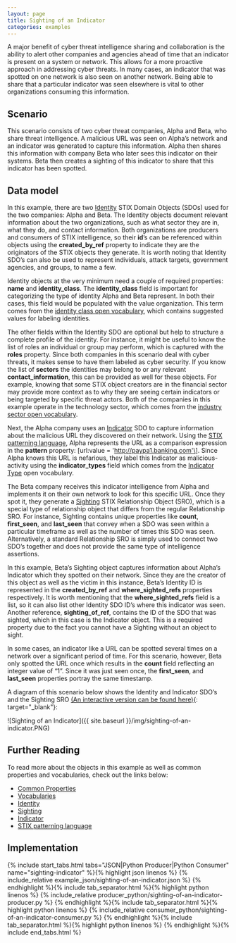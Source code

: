 ```yaml
---
layout: page
title: Sighting of an Indicator
categories: examples
---
```


A major benefit of cyber threat intelligence sharing and collaboration is the ability to alert other companies and agencies ahead of time that an indicator is present on a system or network. This allows for a more proactive approach in addressing cyber threats. In many cases, an indicator that was spotted on one network is also seen on another network. Being able to share that a particular indicator was seen elsewhere is vital to other organizations consuming this information.

**Scenario**
------------

This scenario consists of two cyber threat companies, Alpha and Beta, who share threat intelligence. A malicious URL was seen on Alpha’s network and an indicator was generated to capture this information. Alpha then shares this information with company Beta who later sees this indicator on their systems. Beta then creates a sighting of this indicator to share that this indicator has been spotted.

**Data model**
--------------

In this example, there are two [Identity](https://docs.oasis-open.org/cti/stix/v2.1/cs01/stix-v2.1-cs01.html#_wh296fiwpklp) STIX Domain Objects (SDOs) used for the two companies: Alpha and Beta. The Identity objects document relevant information about the two organizations, such as what sector they are in, what they do, and contact information. Both organizations are producers and consumers of STIX intelligence, so their <span class="sdo">**id**</span>’s can be referenced within objects using the <span class="sdo">**created\_by\_ref**</span> property to indicate they are the originators of the STIX objects they generate. It is worth noting that Identity SDO’s can also be used to represent individuals, attack targets, government agencies, and groups, to name a few.

Identity objects at the very minimum need a couple of required properties: <span class="sdo">**name**</span> and <span class="sdo">**identity\_class**</span>. The <span class="sdo">**identity\_class**</span> field is important for categorizing the type of identity Alpha and Beta represent. In both their cases, this field would be populated with the value <span class="values">organization</span>. This term comes from the [identity class open vocabulary](https://docs.oasis-open.org/cti/stix/v2.1/cs01/stix-v2.1-cs01.html#_be1dktvcmyu), which contains suggested values for labeling identities.

The other fields within the Identity SDO are optional but help to structure a complete profile of the identity. For instance, it might be useful to know the list of roles an individual or group may perform, which is captured with the <span class="sdo">**roles**</span> property. Since both companies in this scenario deal with cyber threats, it makes sense to have them labeled as <span class="values">cyber security</span>. If you know the list of <span class="sdo">**sectors**</span> the identities may belong to or any relevant <span class="sdo">**contact\_information**</span>, this can be provided as well for these objects. For example, knowing that some STIX object creators are in the financial sector may provide more context as to why they are seeing certain indicators or being targeted by specific threat actors. Both of the companies in this example operate in the <span class="values">technology</span> sector, which comes from the [industry sector open vocabulary](https://docs.oasis-open.org/cti/stix/v2.1/cs01/stix-v2.1-cs01.html#_oogrswk3onck).

Next, the Alpha company uses an [Indicator](https://docs.oasis-open.org/cti/stix/v2.1/cs01/stix-v2.1-cs01.html#_muftrcpnf89v) SDO to capture information about the malicious URL they discovered on their network. Using the [STIX patterning language](https://docs.oasis-open.org/cti/stix/v2.1/cs01/stix-v2.1-cs01.html#_e8slinrhxcc9), Alpha represents the URL as a comparison expression in the <span class="sdo">**pattern**</span> property: <span class="values">\[url:value = 'http://paypa1.banking.com'\]</span>. Since Alpha knows this URL is nefarious, they label this Indicator as <span class="values">malicious-activity</span> using the <span class="sdo">**indicator_types**</span> field which comes from the [Indicator Type](https://docs.oasis-open.org/cti/stix/v2.1/cs01/stix-v2.1-cs01.html#_cvhfwe3t9vuo) open vocabulary.

The Beta company receives this indicator intelligence from Alpha and implements it on their own network to look for this specific URL. Once they spot it, they generate a [Sighting](https://docs.oasis-open.org/cti/stix/v2.1/cs01/stix-v2.1-cs01.html#_a795guqsap3r) STIX Relationship Object (SRO), which is a special type of relationship object that differs from the regular Relationship SRO. For instance, Sighting contains unique properties like <span class="sdo">**count**</span>, <span class="sdo">**first\_seen**</span>, and <span class="sdo">**last\_seen**</span> that convey when a SDO was seen within a particular timeframe as well as the number of times this SDO was seen. Alternatively, a standard Relationship SRO is simply used to connect two SDO’s together and does not provide the same type of intelligence assertions.

In this example, Beta’s Sighting object captures information about Alpha’s Indicator which they spotted on their network. Since they are the creator of this object as well as the victim in this instance, Beta’s Identity ID is represented in the <span class="sdo">**created\_by\_ref**</span> and <span class="sdo">**where\_sighted\_refs**</span> properties respectively. It is worth mentioning that the <span class="sdo">**where\_sighted\_refs**</span> field is a list, so it can also list other Identity SDO ID’s where this indicator was seen. Another reference, <span class="sdo">**sighting\_of\_ref**</span>, contains the ID of the SDO that was sighted, which in this case is the Indicator object. This is a required property due to the fact you cannot have a Sighting without an object to sight.

In some cases, an indicator like a URL can be spotted several times on a network over a significant period of time. For this scenario, however, Beta only spotted the URL once which results in the **count** field reflecting an integer value of “1”. Since it was just seen once, the <span class="sdo">**first\_seen**</span>, and <span class="sdo">**last\_seen**</span> properties portray the same timestamp.

A diagram of this scenario below shows the Identity and Indicator SDO’s and the Sighting SRO [(An interactive version can be found here)](https://oasis-open.github.io/cti-stix-visualization/?url=https://raw.githubusercontent.com/oasis-open/cti-documentation/master/examples/example_json/sighting-of-an-indicator.json){: target="_blank"}:

![Sighting of an Indicator]({{ site.baseurl }}/img/sighting-of-an-indicator.PNG)

**Further Reading**
-------------------

To read more about the objects in this example as well as common properties and vocabularies, check out the links below:

-   [Common Properties](https://docs.oasis-open.org/cti/stix/v2.1/cs01/stix-v2.1-cs01.html#_xzbicbtscatx)
-   [Vocabularies](https://docs.oasis-open.org/cti/stix/v2.1/cs01/stix-v2.1-cs01.html#_izngjy1g98l2)
-   [Identity](https://docs.oasis-open.org/cti/stix/v2.1/cs01/stix-v2.1-cs01.html#_wh296fiwpklp)
-   [Sighting](https://docs.oasis-open.org/cti/stix/v2.1/cs01/stix-v2.1-cs01.html#_a795guqsap3r)
-   [Indicator](https://docs.oasis-open.org/cti/stix/v2.1/cs01/stix-v2.1-cs01.html#_muftrcpnf89v)
-   [STIX patterning language](https://docs.oasis-open.org/cti/stix/v2.1/cs01/stix-v2.1-cs01.html#_e8slinrhxcc9)

**Implementation**
------------------

{% include start_tabs.html tabs="JSON|Python Producer|Python Consumer" name="sighting-indicator" %}{% highlight json linenos %}
{% include_relative example_json/sighting-of-an-indicator.json %}
{% endhighlight %}{% include tab_separator.html %}{% highlight python linenos %}
{% include_relative producer_python/sighting-of-an-indicator-producer.py %}
{% endhighlight %}{% include tab_separator.html %}{% highlight python linenos %}
{% include_relative consumer_python/sighting-of-an-indicator-consumer.py %}
{% endhighlight %}{% include tab_separator.html %}{% highlight python linenos %}
{% endhighlight %}{% include end_tabs.html %}
